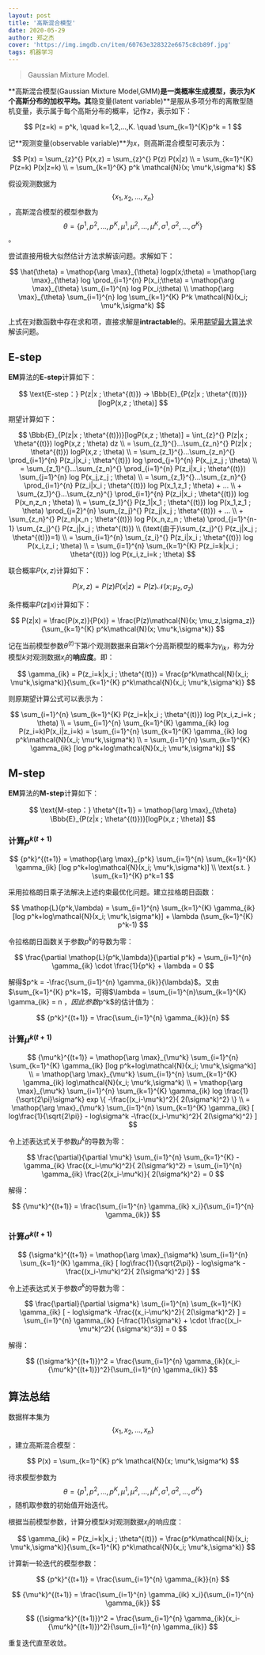 ```yaml
---
layout: post
title: '高斯混合模型'
date: 2020-05-29
author: 郑之杰
cover: 'https://img.imgdb.cn/item/60763e328322e6675c8cb89f.jpg'
tags: 机器学习
---
```


> Gaussian Mixture Model.

**高斯混合模型(Gaussian Mixture Model,GMM)**是一类概率生成模型，表示为$K$个高斯分布的加权平均。其**隐变量(latent variable)**是服从多项分布的离散型随机变量，表示属于每个高斯分布的概率，记作$z$，表示如下：

$$ P(z=k) = p^k, \quad k=1,2,...,K. \quad \sum_{k=1}^{K}p^k = 1 $$

记**观测变量(observable variable)**为$x$，则高斯混合模型可表示为：

$$ P(x) = \sum_{z}^{} P(x,z) = \sum_{z}^{} P(z) P(x|z) \\ = \sum_{k=1}^{K} P(z=k) P(x|z=k) \\ = \sum_{k=1}^{K} p^k \mathcal{N}(x; \mu^k,\sigma^k) $$

假设观测数据为$$\{x_1,x_2,...,x_n\}$$，高斯混合模型的模型参数为$$\theta = \{ p^1,p^2,...,p^K, \mu^1,\mu^2,...,\mu^K,\sigma^1,\sigma^2,...,\sigma^K\}$$。

尝试直接用极大似然估计方法求解该问题。求解如下：

$$ \hat{\theta} = \mathop{\arg \max}_{\theta} logp(x;\theta) = \mathop{\arg \max}_{\theta} log \prod_{i=1}^{n} P(x_i;\theta) = \mathop{\arg \max}_{\theta} \sum_{i=1}^{n} log P(x_i;\theta) \\ \mathop{\arg \max}_{\theta} \sum_{i=1}^{n} log \sum_{k=1}^{K} P^k \mathcal{N}(x_i; \mu^k,\sigma^k) $$

上式在对数函数中存在求和项，直接求解是**intractable**的。采用[期望最大算法](https://0809zheng.github.io/2020/03/26/expectation-maximization.html)求解该问题。

## E-step
**EM**算法的**E-step**计算如下：

$$ \text{E-step：} P(z|x ; \theta^{(t)}) → \Bbb{E}_{P(z|x ; \theta^{(t)})}[logP(x,z ; \theta)] $$

期望计算如下：

$$ \Bbb{E}_{P(z|x ; \theta^{(t)})}[logP(x,z ; \theta)] = \int_{z}^{} P(z|x ; \theta^{(t)}) logP(x,z ; \theta) dz \\ = \sum_{z_1}^{}...\sum_{z_n}^{} P(z|x ; \theta^{(t)}) logP(x,z ; \theta) \\ = \sum_{z_1}^{}...\sum_{z_n}^{} \prod_{i=1}^{n} P(z_i|x_i ; \theta^{(t)}) log \prod_{j=1}^{n} P(x_j,z_j ; \theta) \\ = \sum_{z_1}^{}...\sum_{z_n}^{} \prod_{i=1}^{n} P(z_i|x_i ; \theta^{(t)}) \sum_{j=1}^{n} log P(x_j,z_j ; \theta) \\ = \sum_{z_1}^{}...\sum_{z_n}^{} \prod_{i=1}^{n} P(z_i|x_i ; \theta^{(t)}) log P(x_1,z_1 ; \theta) + ... \\ + \sum_{z_1}^{}...\sum_{z_n}^{} \prod_{i=1}^{n} P(z_i|x_i ; \theta^{(t)}) log P(x_n,z_n ; \theta) \\ = \sum_{z_1}^{} P(z_1|x_1 ; \theta^{(t)}) log P(x_1,z_1 ; \theta) \prod_{j=2}^{n} \sum_{z_j}^{} P(z_j|x_j ; \theta^{(t)}) + ... \\ + \sum_{z_n}^{} P(z_n|x_n ; \theta^{(t)}) log P(x_n,z_n ; \theta) \prod_{j=1}^{n-1} \sum_{z_j}^{} P(z_j|x_j ; \theta^{(t)}) \\ (\text{由于}\sum_{z_j}^{} P(z_j|x_j ; \theta^{(t)})=1) \\ = \sum_{i=1}^{n} \sum_{z_i}^{} P(z_i|x_i ; \theta^{(t)}) log P(x_i,z_i ; \theta) \\ = \sum_{i=1}^{n} \sum_{k=1}^{K} P(z_i=k|x_i ; \theta^{(t)}) log P(x_i,z_i=k ; \theta) $$

联合概率$P(x,z)$计算如下：

$$ P(x,z) = P(z)P(x|z) = P(z)\mathcal{N}(x; \mu_z,\sigma_z) $$

条件概率$P(z\|x)$计算如下：

$$ P(z|x) = \frac{P(x,z)}{P(x)} = \frac{P(z)\mathcal{N}(x; \mu_z,\sigma_z)}{\sum_{k=1}^{K} p^k\mathcal{N}(x; \mu^k,\sigma^k)} $$

记在当前模型参数$\theta^{(t)}$下第$i$个观测数据来自第$k$个分高斯模型的概率为$\gamma_{ik}$，称为分模型$k$对观测数据$x_i$的**响应度**。即：

$$ \gamma_{ik} = P(z_i=k|x_i ; \theta^{(t)}) = \frac{p^k\mathcal{N}(x_i; \mu^k,\sigma^k)}{\sum_{k=1}^{K} p^k\mathcal{N}(x_i; \mu^k,\sigma^k)} $$

则原期望计算公式可以表示为：

$$ \sum_{i=1}^{n} \sum_{k=1}^{K} P(z_i=k|x_i ; \theta^{(t)}) log P(x_i,z_i=k ; \theta) \\ = \sum_{i=1}^{n} \sum_{k=1}^{K} \gamma_{ik} log P(z_i=k)P(x_i|z_i=k) = \sum_{i=1}^{n} \sum_{k=1}^{K} \gamma_{ik} log p^k\mathcal{N}(x_i; \mu^k,\sigma^k) \\ = \sum_{i=1}^{n} \sum_{k=1}^{K} \gamma_{ik} [log p^k+log\mathcal{N}(x_i; \mu^k,\sigma^k)] $$

## M-step
**EM**算法的**M-step**计算如下：

$$ \text{M-step：} \theta^{(t+1)} = \mathop{\arg \max}_{\theta} \Bbb{E}_{P(z|x ; \theta^{(t)})}[logP(x,z ; \theta)] $$

### 计算${p^k}^{(t+1)}$

$$ {p^k}^{(t+1)} = \mathop{\arg \max}_{p^k} \sum_{i=1}^{n} \sum_{k=1}^{K} \gamma_{ik} [log p^k+log\mathcal{N}(x_i; \mu^k,\sigma^k)] \\ \text{s.t. } \sum_{k=1}^{K} p^k=1 $$

采用拉格朗日乘子法解决上述约束最优化问题。建立拉格朗日函数：

$$ \mathop{L}(p^k,\lambda) = \sum_{i=1}^{n} \sum_{k=1}^{K} \gamma_{ik} [log p^k+log\mathcal{N}(x_i; \mu^k,\sigma^k)] + \lambda (\sum_{k=1}^{K} p^k-1) $$

令拉格朗日函数关于参数$p^k$的导数为零：

$$ \frac{\partial \mathop{L}(p^k,\lambda)}{\partial p^k} = \sum_{i=1}^{n} \gamma_{ik} \cdot \frac{1}{p^k} + \lambda = 0 $$

解得$p^k = -\frac{\sum_{i=1}^{n} \gamma_{ik}}{\lambda}$。又由$\sum_{k=1}^{K} p^k=1$，可得$\lambda = \sum_{i=1}^{n}\sum_{k=1}^{K} \gamma_{ik} = n $，因此参数$p^k$的估计值为：

$$ {p^k}^{(t+1)} = \frac{\sum_{i=1}^{n} \gamma_{ik}}{n} $$

### 计算${\mu^k}^{(t+1)}$

$$ {\mu^k}^{(t+1)} = \mathop{\arg \max}_{\mu^k} \sum_{i=1}^{n} \sum_{k=1}^{K} \gamma_{ik} [log p^k+log\mathcal{N}(x_i; \mu^k,\sigma^k)] \\  = \mathop{\arg \max}_{\mu^k} \sum_{i=1}^{n} \sum_{k=1}^{K} \gamma_{ik} log\mathcal{N}(x_i; \mu^k,\sigma^k) \\ = \mathop{\arg \max}_{\mu^k} \sum_{i=1}^{n} \sum_{k=1}^{K} \gamma_{ik} log \frac{1}{\sqrt{2\pi}\sigma^k} exp \{ -\frac{(x_i-\mu^k)^2}{ 2(\sigma^k)^2} \} \\ = \mathop{\arg \max}_{\mu^k} \sum_{i=1}^{n} \sum_{k=1}^{K} \gamma_{ik} [ log\frac{1}{\sqrt{2\pi}} - log\sigma^k -\frac{(x_i-\mu^k)^2}{ 2(\sigma^k)^2} ] $$

令上述表达式关于参数$\mu^k$的导数为零：

$$ \frac{\partial}{\partial \mu^k} \sum_{i=1}^{n} \sum_{k=1}^{K} - \gamma_{ik} \frac{(x_i-\mu^k)^2}{ 2(\sigma^k)^2} = \sum_{i=1}^{n} \gamma_{ik} \frac{2(x_i-\mu^k)}{ 2(\sigma^k)^2} = 0 $$

解得：

$$ {\mu^k}^{(t+1)} = \frac{\sum_{i=1}^{n} \gamma_{ik} x_i}{\sum_{i=1}^{n} \gamma_{ik}} $$

### 计算${\sigma^k}^{(t+1)}$

$$ {\sigma^k}^{(t+1)} = \mathop{\arg \max}_{\sigma^k} \sum_{i=1}^{n} \sum_{k=1}^{K} \gamma_{ik} [ log\frac{1}{\sqrt{2\pi}} - log\sigma^k -\frac{(x_i-\mu^k)^2}{ 2(\sigma^k)^2} ] $$

令上述表达式关于参数$\sigma^k$的导数为零：

$$ \frac{\partial}{\partial \sigma^k} \sum_{i=1}^{n} \sum_{k=1}^{K} \gamma_{ik} [ - log\sigma^k -\frac{(x_i-\mu^k)^2}{ 2(\sigma^k)^2} ] = \sum_{i=1}^{n} \gamma_{ik} [-\frac{1}{\sigma^k} + \cdot \frac{(x_i-\mu^k)^2}{ (\sigma^k)^3}] = 0 $$

解得：

$$ ({\sigma^k}^{(t+1)})^2 = \frac{\sum_{i=1}^{n} \gamma_{ik}(x_i-{\mu^k}^{(t+1)})^2}{\sum_{i=1}^{n} \gamma_{ik}} $$

## 算法总结
数据样本集为$$\{x_1,x_2,...,x_n\}$$，建立高斯混合模型：

$$ P(x) = \sum_{k=1}^{K} p^k \mathcal{N}(x; \mu^k,\sigma^k) $$

待求模型参数为$$\theta = \{ p^1,p^2,...,p^K, \mu^1,\mu^2,...,\mu^K,\sigma^1,\sigma^2,...,\sigma^K\}$$，随机取参数的初始值开始迭代。

根据当前模型参数，计算分模型$k$对观测数据$x_i$的响应度：

$$ \gamma_{ik} = P(z_i=k|x_i ; \theta^{(t)}) = \frac{p^k\mathcal{N}(x_i; \mu^k,\sigma^k)}{\sum_{k=1}^{K} p^k\mathcal{N}(x_i; \mu^k,\sigma^k)} $$

计算新一轮迭代的模型参数：

$$ {p^k}^{(t+1)} = \frac{\sum_{i=1}^{n} \gamma_{ik}}{n} $$

$$ {\mu^k}^{(t+1)} = \frac{\sum_{i=1}^{n} \gamma_{ik} x_i}{\sum_{i=1}^{n} \gamma_{ik}} $$

$$ ({\sigma^k}^{(t+1)})^2 = \frac{\sum_{i=1}^{n} \gamma_{ik}(x_i-{\mu^k}^{(t+1)})^2}{\sum_{i=1}^{n} \gamma_{ik}} $$

重复迭代直至收敛。

